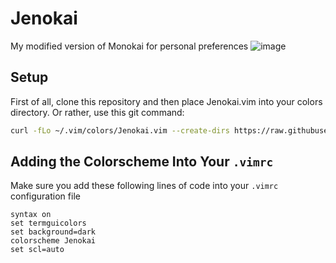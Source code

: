 # Jenokai
My modified version of Monokai for personal preferences
![image](https://github.com/user-attachments/assets/792d48f6-c9b2-4e01-a20b-7becfaf4b779)

## Setup
First of all, clone this repository and then place Jenokai.vim into your colors directory.
Or rather, use this git command:
```bash
curl -fLo ~/.vim/colors/Jenokai.vim --create-dirs https://raw.githubusercontent.com/acerpixels/Jenokai/master/Jenokai.vim
```

## Adding the Colorscheme Into Your `.vimrc`
Make sure you add these following lines of code into your `.vimrc` configuration file
```vim
syntax on
set termguicolors
set background=dark
colorscheme Jenokai
set scl=auto
```
